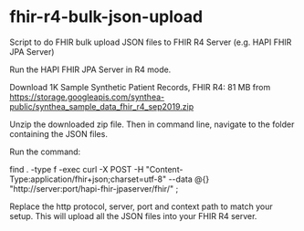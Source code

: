 # fhir-r4-bulk-json-upload
Script to do FHIR bulk upload JSON files to FHIR R4 Server (e.g. HAPI FHIR JPA Server)

Run the HAPI FHIR JPA Server in R4 mode.

Download 1K Sample Synthetic Patient Records, FHIR R4: 81 MB from https://storage.googleapis.com/synthea-public/synthea_sample_data_fhir_r4_sep2019.zip

Unzip the downloaded zip file.
Then in command line, navigate to the folder containing the JSON files.

Run the command:

find . -type f -exec curl -X POST -H "Content-Type:application/fhir+json;charset=utf-8" --data @{} "http://server:port/hapi-fhir-jpaserver/fhir/" \;

Replace the http protocol, server, port and context path to match your setup.
This will upload all the JSON files into your FHIR R4 server.
